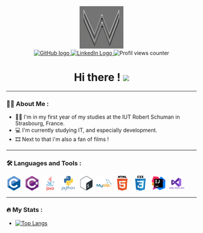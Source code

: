 <div id="header" align="center">
 <source media="(prefers-color-scheme: dark)" srcset="images/WitchoysLogo-116x112.png">
 <img alt="Witchoy's Logo" src="images/WitchoysLogo-116x112.png">
</div>

<div i="badges" align="center">
 <a href="https://github.com/Witchoy">
 <img src="https://img.shields.io/badge/GitHub-purple?style=for-the-badge&logo=discord&logoColor=white" alt="GitHub logo"> </a>
 <a href="https://www.linkedin.com/in/jules-goy-9b340a2b7/">
 <img src="https://img.shields.io/badge/LinkedIn-blue?style=for-the-badge&logo=linkedin&logoColor=white" alt="LinkedIn Logo"> </a>
 <img src="https://komarev.com/ghpvc/?username=Witchoy&style=for-the-badge&color=blue" alt="Profil views counter"/>

</div>

<div id="textheader" align="center">
 <h1>
  Hi there !
  <img src="https://media.giphy.com/media/v1.Y2lkPTc5MGI3NjExNWpyb3A5NDl2ZWExdDhhcndjZXl0NXRxa3Vqa3N3dXFmeDFicTk2biZlcD12MV9pbnRlcm5hbF9naWZfYnlfaWQmY3Q9cw/TKcnPuNL3VdTah6ymA/giphy.gif" width="50px"/>
 </h1>
</div>

---
### :man_technologist: About Me :

 - :man_student: I'm in my first year of my studies at the IUT Robert Schuman in Strasbourg, France.
 - :computer:	I'm currently studying IT, and especially development.
 - :film_strip: Next to that i'm also a fan of films ! 

---

### :hammer_and_wrench: Languages and Tools :

<div>
 <img src="https://github.com/devicons/devicon/blob/master/icons/c/c-original.svg" title="C" alt="C" width="40" height="40"/>&nbsp;
 <img src="https://github.com/devicons/devicon/blob/master/icons/csharp/csharp-original.svg" title="C#" alt="C#" width="40" height="40"/>&nbsp;
 <img src="https://github.com/devicons/devicon/blob/master/icons/java/java-original-wordmark.svg" title="Java" alt="Java" width="40" height="40"/>&nbsp;
 <img src="https://github.com/devicons/devicon/blob/master/icons/python/python-original-wordmark.svg" title="Python" alt="Python" width="40" height="40"/>&nbsp;
 <img src="https://github.com/devicons/devicon/blob/master/icons/bash/bash-original.svg" title="Bash" alt="Bash" width="40" height="40"/>&nbsp; 
 <img src="https://github.com/devicons/devicon/blob/master/icons/mysql/mysql-original-wordmark.svg" title="MySQL" alt="MySQL" width="40" height="40"/>&nbsp; 
 <img src="https://github.com/devicons/devicon/blob/master/icons/html5/html5-original-wordmark.svg" title="HTML5" alt="HTML5" width="40" height="40"/>&nbsp; 
 <img src="https://github.com/devicons/devicon/blob/master/icons/css3/css3-original-wordmark.svg" title="CSS3" alt="CSS3" width="40" height="40"/>&nbsp;
 <img src="https://github.com/devicons/devicon/blob/master/icons/intellij/intellij-original.svg" title="intellij" alt="intellij" width="40" height="40"/>&nbsp;
 <img src="https://github.com/devicons/devicon/blob/master/icons/visualstudio/visualstudio-original-wordmark.svg" title="VS2022" alt="VS2022" width="40" height="40"/>&nbsp;
 
</div>

---

### :fire: My Stats :
- [![Top Langs](https://github-readme-stats.vercel.app/api/top-langs/?username=Witchoy&layout=compact&theme=vision-friendly-dark)](https://github.com/anuraghazra/github-readme-stats)



<!--
**Witchoy/Witchoy** is a ✨ _special_ ✨ repository because its `README.md` (this file) appears on your GitHub profile.

Here are some ideas to get you started:

- 🔭 I’m currently working on ...
- 🌱 I’m currently learning ...
- 👯 I’m looking to collaborate on ...
- 🤔 I’m looking for help with ...
- 💬 Ask me about ...
- 📫 How to reach me: ...
- 😄 Pronouns: ...
- ⚡ Fun fact: ...
-->
